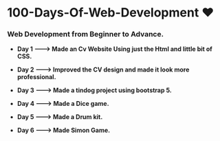 # 100-Days-Of-Web-Development ❤️
<h3> Web Development from Beginner to Advance.</h3>
<ul> 
  <li> 
<p><strong> Day 1 ---> Made an Cv Website Using just the Html and little bit of CSS. </strong> </p>
  </li>
  <li>
    <p><strong> Day 2 ---> Improved the CV design and made it look more professional. </strong> </p>
  </li>
   <li>
    <p><strong> Day 3 ---> Made a tindog project using bootstrap 5.</strong> </p>
  </li>
   <li>
    <p><strong> Day 4 ---> Made a Dice game.</strong> </p>
  </li>
   <li>
    <p><strong> Day 5 ---> Made a Drum kit.</strong> </p>
  </li>
   <li>
    <p><strong> Day 6 ---> Made Simon Game.</strong> </p>
  </li>
</ul>
